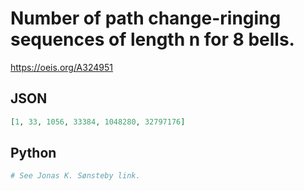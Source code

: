 # Number of path change\-ringing sequences of length n for 8 bells\.
https://oeis.org/A324951
## JSON
```JSON
[1, 33, 1056, 33384, 1048280, 32797176]
```
## Python
```Python
# See Jonas K. Sønsteby link.
```
